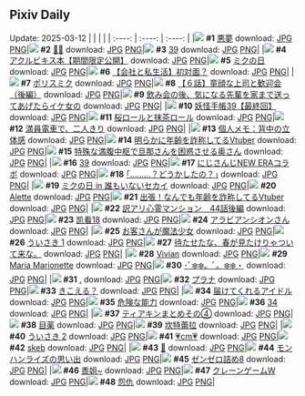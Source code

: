 ## Pixiv Daily
Update: 2025-03-12
|      |      |      |
| :----: | :----: | :----: |
|![](https://pixiv.microyu.workers.dev/c/240x480/img-master/img/2025/03/10/07/30/04/128054394_p0_master1200.jpg) **#1** [悪夢](https://www.pixiv.net/artworks/128054394) download: [JPG](https://pixiv.microyu.workers.dev/img-original/img/2025/03/10/07/30/04/128054394_p0.jpg) [PNG](https://pixiv.microyu.workers.dev/img-original/img/2025/03/10/07/30/04/128054394_p0.png)|![](https://pixiv.microyu.workers.dev/c/240x480/img-master/img/2025/03/10/00/00/14/128044985_p0_master1200.jpg) **#2** [🌸🍒](https://www.pixiv.net/artworks/128044985) download: [JPG](https://pixiv.microyu.workers.dev/img-original/img/2025/03/10/00/00/14/128044985_p0.jpg) [PNG](https://pixiv.microyu.workers.dev/img-original/img/2025/03/10/00/00/14/128044985_p0.png)|![](https://pixiv.microyu.workers.dev/c/240x480/img-master/img/2025/03/10/00/41/19/128047104_p0_master1200.jpg) **#3** [39](https://www.pixiv.net/artworks/128047104) download: [JPG](https://pixiv.microyu.workers.dev/img-original/img/2025/03/10/00/41/19/128047104_p0.jpg) [PNG](https://pixiv.microyu.workers.dev/img-original/img/2025/03/10/00/41/19/128047104_p0.png)|
|![](https://pixiv.microyu.workers.dev/c/240x480/img-master/img/2025/03/10/20/29/11/128069984_p0_master1200.jpg) **#4** [アクルビキス本【期間限定公開】](https://www.pixiv.net/artworks/128069984) download: [JPG](https://pixiv.microyu.workers.dev/img-original/img/2025/03/10/20/29/11/128069984_p0.jpg) [PNG](https://pixiv.microyu.workers.dev/img-original/img/2025/03/10/20/29/11/128069984_p0.png)|![](https://pixiv.microyu.workers.dev/c/240x480/img-master/img/2025/03/11/00/00/18/128078649_p0_master1200.jpg) **#5** [ミクの日](https://www.pixiv.net/artworks/128078649) download: [JPG](https://pixiv.microyu.workers.dev/img-original/img/2025/03/11/00/00/18/128078649_p0.jpg) [PNG](https://pixiv.microyu.workers.dev/img-original/img/2025/03/11/00/00/18/128078649_p0.png)|![](https://pixiv.microyu.workers.dev/c/240x480/img-master/img/2025/03/11/12/00/14/128091234_p0_master1200.jpg) **#6** [【会社と私生活】初対面？](https://www.pixiv.net/artworks/128091234) download: [JPG](https://pixiv.microyu.workers.dev/img-original/img/2025/03/11/12/00/14/128091234_p0.jpg) [PNG](https://pixiv.microyu.workers.dev/img-original/img/2025/03/11/12/00/14/128091234_p0.png)|
|![](https://pixiv.microyu.workers.dev/c/240x480/img-master/img/2025/03/11/03/01/49/128083691_p0_master1200.jpg) **#7** [ポリスミク](https://www.pixiv.net/artworks/128083691) download: [JPG](https://pixiv.microyu.workers.dev/img-original/img/2025/03/11/03/01/49/128083691_p0.jpg) [PNG](https://pixiv.microyu.workers.dev/img-original/img/2025/03/11/03/01/49/128083691_p0.png)|![](https://pixiv.microyu.workers.dev/c/240x480/img-master/img/2025/03/10/01/06/00/128047965_p0_master1200.jpg) **#8** [【６話】童顔な上司と歓迎会（後編）](https://www.pixiv.net/artworks/128047965) download: [JPG](https://pixiv.microyu.workers.dev/img-original/img/2025/03/10/01/06/00/128047965_p0.jpg) [PNG](https://pixiv.microyu.workers.dev/img-original/img/2025/03/10/01/06/00/128047965_p0.png)|![](https://pixiv.microyu.workers.dev/c/240x480/img-master/img/2025/03/11/00/02/29/128078939_p0_master1200.jpg) **#9** [飲み会の後、気になる先輩を家まで送ってあげたらイケ女の](https://www.pixiv.net/artworks/128078939) download: [JPG](https://pixiv.microyu.workers.dev/img-original/img/2025/03/11/00/02/29/128078939_p0.jpg) [PNG](https://pixiv.microyu.workers.dev/img-original/img/2025/03/11/00/02/29/128078939_p0.png)|
|![](https://pixiv.microyu.workers.dev/c/240x480/img-master/img/2025/03/11/12/12/47/128091390_p0_master1200.jpg) **#10** [妖怪手帳39【最終回】](https://www.pixiv.net/artworks/128091390) download: [JPG](https://pixiv.microyu.workers.dev/img-original/img/2025/03/11/12/12/47/128091390_p0.jpg) [PNG](https://pixiv.microyu.workers.dev/img-original/img/2025/03/11/12/12/47/128091390_p0.png)|![](https://pixiv.microyu.workers.dev/c/240x480/img-master/img/2025/03/11/20/30/03/128103410_p0_master1200.jpg) **#11** [桜ロールと抹茶ロール](https://www.pixiv.net/artworks/128103410) download: [JPG](https://pixiv.microyu.workers.dev/img-original/img/2025/03/11/20/30/03/128103410_p0.jpg) [PNG](https://pixiv.microyu.workers.dev/img-original/img/2025/03/11/20/30/03/128103410_p0.png)|![](https://pixiv.microyu.workers.dev/c/240x480/img-master/img/2025/03/11/12/36/40/128092000_p0_master1200.jpg) **#12** [満員電車で、二人きり](https://www.pixiv.net/artworks/128092000) download: [JPG](https://pixiv.microyu.workers.dev/img-original/img/2025/03/11/12/36/40/128092000_p0.jpg) [PNG](https://pixiv.microyu.workers.dev/img-original/img/2025/03/11/12/36/40/128092000_p0.png)|
|![](https://pixiv.microyu.workers.dev/c/240x480/img-master/img/2025/03/11/06/00/05/128085878_p0_master1200.jpg) **#13** [個人メモ：背中の立体感](https://www.pixiv.net/artworks/128085878) download: [JPG](https://pixiv.microyu.workers.dev/img-original/img/2025/03/11/06/00/05/128085878_p0.jpg) [PNG](https://pixiv.microyu.workers.dev/img-original/img/2025/03/11/06/00/05/128085878_p0.png)|![](https://pixiv.microyu.workers.dev/c/240x480/img-master/img/2025/03/10/21/04/41/128071505_p0_master1200.jpg) **#14** [明らかに年齢を詐称してるVtuber](https://www.pixiv.net/artworks/128071505) download: [JPG](https://pixiv.microyu.workers.dev/img-original/img/2025/03/10/21/04/41/128071505_p0.jpg) [PNG](https://pixiv.microyu.workers.dev/img-original/img/2025/03/10/21/04/41/128071505_p0.png)|![](https://pixiv.microyu.workers.dev/c/240x480/img-master/img/2025/03/10/00/04/47/128045516_p0_master1200.jpg) **#15** [特殊な満腹中枢で旦那さんを困惑させる奥さん](https://www.pixiv.net/artworks/128045516) download: [JPG](https://pixiv.microyu.workers.dev/img-original/img/2025/03/10/00/04/47/128045516_p0.jpg) [PNG](https://pixiv.microyu.workers.dev/img-original/img/2025/03/10/00/04/47/128045516_p0.png)|
|![](https://pixiv.microyu.workers.dev/c/240x480/img-master/img/2025/03/10/00/31/05/128046761_master1200.jpg) **#16** [39](https://www.pixiv.net/artworks/128046761) download: [JPG](https://pixiv.microyu.workers.dev/img-original/img/2025/03/10/00/31/05/128046761.jpg) [PNG](https://pixiv.microyu.workers.dev/img-original/img/2025/03/10/00/31/05/128046761.png)|![](https://pixiv.microyu.workers.dev/c/240x480/img-master/img/2025/03/10/21/57/24/128073492_p0_master1200.jpg) **#17** [にじさんじNEW ERAコラボ](https://www.pixiv.net/artworks/128073492) download: [JPG](https://pixiv.microyu.workers.dev/img-original/img/2025/03/10/21/57/24/128073492_p0.jpg) [PNG](https://pixiv.microyu.workers.dev/img-original/img/2025/03/10/21/57/24/128073492_p0.png)|![](https://pixiv.microyu.workers.dev/c/240x480/img-master/img/2025/03/10/17/12/33/128064233_p0_master1200.jpg) **#18** [｢………？どうかしたの？｣](https://www.pixiv.net/artworks/128064233) download: [JPG](https://pixiv.microyu.workers.dev/img-original/img/2025/03/10/17/12/33/128064233_p0.jpg) [PNG](https://pixiv.microyu.workers.dev/img-original/img/2025/03/10/17/12/33/128064233_p0.png)|
|![](https://pixiv.microyu.workers.dev/c/240x480/img-master/img/2025/03/10/01/12/52/128047823_p0_master1200.jpg) **#19** [ミクの日 in 誰もいないセカイ](https://www.pixiv.net/artworks/128047823) download: [JPG](https://pixiv.microyu.workers.dev/img-original/img/2025/03/10/01/12/52/128047823_p0.jpg) [PNG](https://pixiv.microyu.workers.dev/img-original/img/2025/03/10/01/12/52/128047823_p0.png)|![](https://pixiv.microyu.workers.dev/c/240x480/img-master/img/2025/03/10/17/27/58/128064585_p0_master1200.jpg) **#20** [Alette](https://www.pixiv.net/artworks/128064585) download: [JPG](https://pixiv.microyu.workers.dev/img-original/img/2025/03/10/17/27/58/128064585_p0.jpg) [PNG](https://pixiv.microyu.workers.dev/img-original/img/2025/03/10/17/27/58/128064585_p0.png)|![](https://pixiv.microyu.workers.dev/c/240x480/img-master/img/2025/03/11/21/01/28/128104635_p0_master1200.jpg) **#21** [出張！なんでも年齢を詐称してるVtuber](https://www.pixiv.net/artworks/128104635) download: [JPG](https://pixiv.microyu.workers.dev/img-original/img/2025/03/11/21/01/28/128104635_p0.jpg) [PNG](https://pixiv.microyu.workers.dev/img-original/img/2025/03/11/21/01/28/128104635_p0.png)|
|![](https://pixiv.microyu.workers.dev/c/240x480/img-master/img/2025/03/11/12/07/53/128091447_p0_master1200.jpg) **#22** [訳アリ心霊マンション　44話後編](https://www.pixiv.net/artworks/128091447) download: [JPG](https://pixiv.microyu.workers.dev/img-original/img/2025/03/11/12/07/53/128091447_p0.jpg) [PNG](https://pixiv.microyu.workers.dev/img-original/img/2025/03/11/12/07/53/128091447_p0.png)|![](https://pixiv.microyu.workers.dev/c/240x480/img-master/img/2025/03/10/12/11/55/128058650_p0_master1200.jpg) **#23** [凯看18](https://www.pixiv.net/artworks/128058650) download: [JPG](https://pixiv.microyu.workers.dev/img-original/img/2025/03/10/12/11/55/128058650_p0.jpg) [PNG](https://pixiv.microyu.workers.dev/img-original/img/2025/03/10/12/11/55/128058650_p0.png)|![](https://pixiv.microyu.workers.dev/c/240x480/img-master/img/2025/03/10/00/01/07/128045182_p0_master1200.jpg) **#24** [アラビアンシオンさん](https://www.pixiv.net/artworks/128045182) download: [JPG](https://pixiv.microyu.workers.dev/img-original/img/2025/03/10/00/01/07/128045182_p0.jpg) [PNG](https://pixiv.microyu.workers.dev/img-original/img/2025/03/10/00/01/07/128045182_p0.png)|
|![](https://pixiv.microyu.workers.dev/c/240x480/img-master/img/2025/03/10/00/00/22/128045025_p0_master1200.jpg) **#25** [お客さんが魔法少女](https://www.pixiv.net/artworks/128045025) download: [JPG](https://pixiv.microyu.workers.dev/img-original/img/2025/03/10/00/00/22/128045025_p0.jpg) [PNG](https://pixiv.microyu.workers.dev/img-original/img/2025/03/10/00/00/22/128045025_p0.png)|![](https://pixiv.microyu.workers.dev/c/240x480/img-master/img/2025/03/10/12/06/47/128058561_p0_master1200.jpg) **#26** [ういさき 1](https://www.pixiv.net/artworks/128058561) download: [JPG](https://pixiv.microyu.workers.dev/img-original/img/2025/03/10/12/06/47/128058561_p0.jpg) [PNG](https://pixiv.microyu.workers.dev/img-original/img/2025/03/10/12/06/47/128058561_p0.png)|![](https://pixiv.microyu.workers.dev/c/240x480/img-master/img/2025/03/11/18/49/50/128099925_p0_master1200.jpg) **#27** [待たせたな、春が見たけりゃついて来な。](https://www.pixiv.net/artworks/128099925) download: [JPG](https://pixiv.microyu.workers.dev/img-original/img/2025/03/11/18/49/50/128099925_p0.jpg) [PNG](https://pixiv.microyu.workers.dev/img-original/img/2025/03/11/18/49/50/128099925_p0.png)|
|![](https://pixiv.microyu.workers.dev/c/240x480/img-master/img/2025/03/10/14/36/17/128061190_p0_master1200.jpg) **#28** [Vivian](https://www.pixiv.net/artworks/128061190) download: [JPG](https://pixiv.microyu.workers.dev/img-original/img/2025/03/10/14/36/17/128061190_p0.jpg) [PNG](https://pixiv.microyu.workers.dev/img-original/img/2025/03/10/14/36/17/128061190_p0.png)|![](https://pixiv.microyu.workers.dev/c/240x480/img-master/img/2025/03/10/02/22/58/128049963_p0_master1200.jpg) **#29** [Maria Marionette](https://www.pixiv.net/artworks/128049963) download: [JPG](https://pixiv.microyu.workers.dev/img-original/img/2025/03/10/02/22/58/128049963_p0.jpg) [PNG](https://pixiv.microyu.workers.dev/img-original/img/2025/03/10/02/22/58/128049963_p0.png)|![](https://pixiv.microyu.workers.dev/c/240x480/img-master/img/2025/03/10/00/00/04/128044911_p0_master1200.jpg) **#30** [･ﾟ❄️❄️。ﾟ。❄️❄️・](https://www.pixiv.net/artworks/128044911) download: [JPG](https://pixiv.microyu.workers.dev/img-original/img/2025/03/10/00/00/04/128044911_p0.jpg) [PNG](https://pixiv.microyu.workers.dev/img-original/img/2025/03/10/00/00/04/128044911_p0.png)|
|![](https://pixiv.microyu.workers.dev/c/240x480/img-master/img/2025/03/11/00/42/35/128080460_p0_master1200.jpg) **#31** [.](https://www.pixiv.net/artworks/128080460) download: [JPG](https://pixiv.microyu.workers.dev/img-original/img/2025/03/11/00/42/35/128080460_p0.jpg) [PNG](https://pixiv.microyu.workers.dev/img-original/img/2025/03/11/00/42/35/128080460_p0.png)|![](https://pixiv.microyu.workers.dev/c/240x480/img-master/img/2025/03/11/00/00/17/128078646_p0_master1200.jpg) **#32** [プラナ](https://www.pixiv.net/artworks/128078646) download: [JPG](https://pixiv.microyu.workers.dev/img-original/img/2025/03/11/00/00/17/128078646_p0.jpg) [PNG](https://pixiv.microyu.workers.dev/img-original/img/2025/03/11/00/00/17/128078646_p0.png)|![](https://pixiv.microyu.workers.dev/c/240x480/img-master/img/2025/03/11/00/00/06/128078570_p0_master1200.jpg) **#33** [きこえる？](https://www.pixiv.net/artworks/128078570) download: [JPG](https://pixiv.microyu.workers.dev/img-original/img/2025/03/11/00/00/06/128078570_p0.jpg) [PNG](https://pixiv.microyu.workers.dev/img-original/img/2025/03/11/00/00/06/128078570_p0.png)|
|![](https://pixiv.microyu.workers.dev/c/240x480/img-master/img/2025/03/11/17/30/46/128097601_p0_master1200.jpg) **#34** [届けてくれるアイドル](https://www.pixiv.net/artworks/128097601) download: [JPG](https://pixiv.microyu.workers.dev/img-original/img/2025/03/11/17/30/46/128097601_p0.jpg) [PNG](https://pixiv.microyu.workers.dev/img-original/img/2025/03/11/17/30/46/128097601_p0.png)|![](https://pixiv.microyu.workers.dev/c/240x480/img-master/img/2025/03/10/03/38/40/128051304_p0_master1200.jpg) **#35** [危険な能力](https://www.pixiv.net/artworks/128051304) download: [JPG](https://pixiv.microyu.workers.dev/img-original/img/2025/03/10/03/38/40/128051304_p0.jpg) [PNG](https://pixiv.microyu.workers.dev/img-original/img/2025/03/10/03/38/40/128051304_p0.png)|![](https://pixiv.microyu.workers.dev/c/240x480/img-master/img/2025/03/10/18/26/38/128066290_p0_master1200.jpg) **#36** [34](https://www.pixiv.net/artworks/128066290) download: [JPG](https://pixiv.microyu.workers.dev/img-original/img/2025/03/10/18/26/38/128066290_p0.jpg) [PNG](https://pixiv.microyu.workers.dev/img-original/img/2025/03/10/18/26/38/128066290_p0.png)|
|![](https://pixiv.microyu.workers.dev/c/240x480/img-master/img/2025/03/11/00/50/52/128080694_p0_master1200.jpg) **#37** [ティアキンまとめその④](https://www.pixiv.net/artworks/128080694) download: [JPG](https://pixiv.microyu.workers.dev/img-original/img/2025/03/11/00/50/52/128080694_p0.jpg) [PNG](https://pixiv.microyu.workers.dev/img-original/img/2025/03/11/00/50/52/128080694_p0.png)|![](https://pixiv.microyu.workers.dev/c/240x480/img-master/img/2025/03/10/02/08/10/128049643_p0_master1200.jpg) **#38** [目薬](https://www.pixiv.net/artworks/128049643) download: [JPG](https://pixiv.microyu.workers.dev/img-original/img/2025/03/10/02/08/10/128049643_p0.jpg) [PNG](https://pixiv.microyu.workers.dev/img-original/img/2025/03/10/02/08/10/128049643_p0.png)|![](https://pixiv.microyu.workers.dev/c/240x480/img-master/img/2025/03/10/18/00/08/128065361_p0_master1200.jpg) **#39** [坎特蕾拉](https://www.pixiv.net/artworks/128065361) download: [JPG](https://pixiv.microyu.workers.dev/img-original/img/2025/03/10/18/00/08/128065361_p0.jpg) [PNG](https://pixiv.microyu.workers.dev/img-original/img/2025/03/10/18/00/08/128065361_p0.png)|
|![](https://pixiv.microyu.workers.dev/c/240x480/img-master/img/2025/03/10/12/09/09/128058601_p0_master1200.jpg) **#40** [ういさき 2](https://www.pixiv.net/artworks/128058601) download: [JPG](https://pixiv.microyu.workers.dev/img-original/img/2025/03/10/12/09/09/128058601_p0.jpg) [PNG](https://pixiv.microyu.workers.dev/img-original/img/2025/03/10/12/09/09/128058601_p0.png)|![](https://pixiv.microyu.workers.dev/c/240x480/img-master/img/2025/03/10/20/43/42/128070658_p0_master1200.jpg) **#41** [💗cm💗](https://www.pixiv.net/artworks/128070658) download: [JPG](https://pixiv.microyu.workers.dev/img-original/img/2025/03/10/20/43/42/128070658_p0.jpg) [PNG](https://pixiv.microyu.workers.dev/img-original/img/2025/03/10/20/43/42/128070658_p0.png)|![](https://pixiv.microyu.workers.dev/c/240x480/img-master/img/2025/03/10/11/06/15/128057473_p0_master1200.jpg) **#42** [skeb](https://www.pixiv.net/artworks/128057473) download: [JPG](https://pixiv.microyu.workers.dev/img-original/img/2025/03/10/11/06/15/128057473_p0.jpg) [PNG](https://pixiv.microyu.workers.dev/img-original/img/2025/03/10/11/06/15/128057473_p0.png)|
|![](https://pixiv.microyu.workers.dev/c/240x480/img-master/img/2025/03/10/01/01/17/128046296_p0_master1200.jpg) **#43** [🥺](https://www.pixiv.net/artworks/128046296) download: [JPG](https://pixiv.microyu.workers.dev/img-original/img/2025/03/10/01/01/17/128046296_p0.jpg) [PNG](https://pixiv.microyu.workers.dev/img-original/img/2025/03/10/01/01/17/128046296_p0.png)|![](https://pixiv.microyu.workers.dev/c/240x480/img-master/img/2025/03/11/12/25/20/128091767_p0_master1200.jpg) **#44** [モンハンライズの思い出](https://www.pixiv.net/artworks/128091767) download: [JPG](https://pixiv.microyu.workers.dev/img-original/img/2025/03/11/12/25/20/128091767_p0.jpg) [PNG](https://pixiv.microyu.workers.dev/img-original/img/2025/03/11/12/25/20/128091767_p0.png)|![](https://pixiv.microyu.workers.dev/c/240x480/img-master/img/2025/03/10/21/48/37/128073188_p0_master1200.jpg) **#45** [ゼンゼロ詰め8](https://www.pixiv.net/artworks/128073188) download: [JPG](https://pixiv.microyu.workers.dev/img-original/img/2025/03/10/21/48/37/128073188_p0.jpg) [PNG](https://pixiv.microyu.workers.dev/img-original/img/2025/03/10/21/48/37/128073188_p0.png)|
|![](https://pixiv.microyu.workers.dev/c/240x480/img-master/img/2025/03/10/01/24/30/128048541_p0_master1200.jpg) **#46** [黍姐~](https://www.pixiv.net/artworks/128048541) download: [JPG](https://pixiv.microyu.workers.dev/img-original/img/2025/03/10/01/24/30/128048541_p0.jpg) [PNG](https://pixiv.microyu.workers.dev/img-original/img/2025/03/10/01/24/30/128048541_p0.png)|![](https://pixiv.microyu.workers.dev/c/240x480/img-master/img/2025/03/11/00/30/03/128080009_p0_master1200.jpg) **#47** [クレーンゲームW](https://www.pixiv.net/artworks/128080009) download: [JPG](https://pixiv.microyu.workers.dev/img-original/img/2025/03/11/00/30/03/128080009_p0.jpg) [PNG](https://pixiv.microyu.workers.dev/img-original/img/2025/03/11/00/30/03/128080009_p0.png)|![](https://pixiv.microyu.workers.dev/c/240x480/img-master/img/2025/03/10/10/00/02/128056476_p0_master1200.jpg) **#48** [怨仇](https://www.pixiv.net/artworks/128056476) download: [JPG](https://pixiv.microyu.workers.dev/img-original/img/2025/03/10/10/00/02/128056476_p0.jpg) [PNG](https://pixiv.microyu.workers.dev/img-original/img/2025/03/10/10/00/02/128056476_p0.png)|
